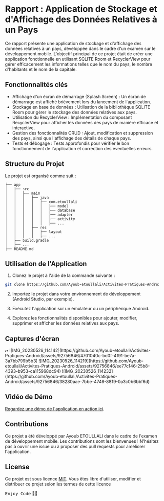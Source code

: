 # Rapport : Application de Stockage et d'Affichage des Données Relatives à un Pays

Ce rapport présente une application de stockage et d'affichage des données relatives à un pays, développée dans le cadre d'un examen sur le développement mobile. L'objectif principal de ce projet était de créer une application fonctionnelle en utilisant SQLITE Room et RecyclerView pour gérer efficacement les informations telles que le nom du pays, le nombre d'habitants et le nom de la capitale.

## Fonctionnalités clés

- Affichage d'un écran de démarrage (Splash Screen) : Un écran de démarrage est affiché brièvement lors du lancement de l'application.
- Stockage en base de données : Utilisation de la bibliothèque SQLITE Room pour gérer le stockage des données relatives aux pays.
- Utilisation du RecyclerView : Implémentation du composant RecyclerView pour afficher les données des pays de manière efficace et interactive.
- Gestion des fonctionnalités CRUD : Ajout, modification et suppression des pays, ainsi que l'affichage des détails de chaque pays.
- Tests et débogage : Tests approfondis pour vérifier le bon fonctionnement de l'application et correction des éventuelles erreurs.

## Structure du Projet

Le projet est organisé comme suit :

```
├── app
│   ├── src
│   │   ├── main
│   │   │   ├── java
│   │   │   │   ├── com.etoullali
│   │   │   │   │   ├── model
│   │   │   │   │   ├── database
│   │   │   │   │   ├── adapter
│   │   │   │   │   ├── activity
│   │   │   │   │   ├── ...
│   │   │   ├── res
│   │   │   │   ├── layout
│   │   │   │   ├── ...
│   ├── build.gradle
│   ├── ...
├── README.md
```

## Utilisation de l'Application

1. Clonez le projet à l'aide de la commande suivante :

```bash
git clone https://github.com/Ayoub-etoullali/Activites-Pratiques-Android/tree/main/Application%20de%20Stockage%20et%20d'Affichage%20des%20Donn%C3%A9es%20Relatives%20%C3%A0%20un%20Pays
```

2. Importez le projet dans votre environnement de développement (Android Studio, par exemple).

3. Exécutez l'application sur un émulateur ou un périphérique Android.

4. Explorez les fonctionnalités disponibles pour ajouter, modifier, supprimer et afficher les données relatives aux pays.

## Captures d'écran
<img src="https://github.com/Ayoub-etoullali/Activites-Pratiques-Android/assets/92756846/4701040c-bd0f-4f91-be7a-3a7bb799b5b3" alt="Girl in a jacket" width="10" height="10">
![IMG_20230526_114142](https://github.com/Ayoub-etoullali/Activites-Pratiques-Android/assets/92756846/4701040c-bd0f-4f91-be7a-3a7bb799b5b3)
![IMG_20230526_114219](https://github.com/Ayoub-etoullali/Activites-Pratiques-Android/assets/92756846/ee77c146-25b8-4393-b953-ca115968dc94)
![IMG_20230526_114232](https://github.com/Ayoub-etoullali/Activites-Pratiques-Android/assets/92756846/38280aae-7bbe-4746-8819-0a3c0b6bbf6d)


## Vidéo de Démo

[Regardez une démo de l'application en action ici](https://drive.google.com/file/d/12Dpg42mTKzb75dnVD6Uj9PR5Br9BySfr/view).

## Contributions

Ce projet a été développé par Ayoub ETOULLALI dans le cadre de l'examen de développement mobile. Les contributions sont les bienvenues ! N'hésitez pas à ouvrir une issue ou à proposer des pull requests pour améliorer l'application.

## License

Ce projet est sous licence [MIT](LICENSE). Vous êtes libre d'utiliser, modifier et distribuer ce projet selon les termes de cette licence

<kbd>Enjoy Code</kbd> 👨‍💻
